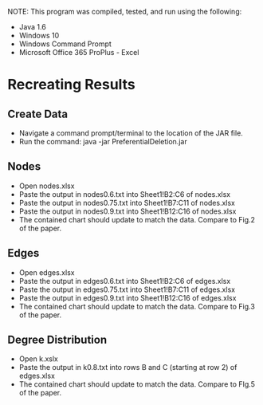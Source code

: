 NOTE: This program was compiled, tested, and run using the following:
* Java 1.6
* Windows 10
* Windows Command Prompt
* Microsoft Office 365 ProPlus - Excel 


# Recreating Results

## Create Data
* Navigate a command prompt/terminal to the location of the JAR file.
* Run the command: java -jar PreferentialDeletion.jar

## Nodes
* Open nodes.xlsx
* Paste the output in nodes0.6.txt into Sheet1!B2:C6 of nodes.xlsx
* Paste the output in nodes0.75.txt into Sheet1!B7:C11 of nodes.xlsx
* Paste the output in nodes0.9.txt into Sheet1!B12:C16 of nodes.xlsx
* The contained chart should update to match the data. Compare to Fig.2 of the paper.

## Edges
* Open edges.xlsx
* Paste the output in edges0.6.txt into Sheet1!B2:C6 of edges.xlsx
* Paste the output in edges0.75.txt into Sheet1!B7:C11 of edges.xlsx
* Paste the output in edges0.9.txt into Sheet1!B12:C16 of edges.xlsx
* The contained chart should update to match the data. Compare to Fig.3 of the paper.

## Degree Distribution
* Open k.xslx
* Paste the output in k0.8.txt into rows B and C (starting at row 2) of edges.xlsx
* The contained chart should update to match the data. Compare to FIg.5 of the paper.
